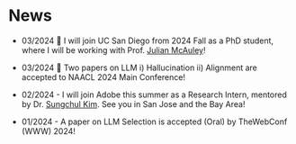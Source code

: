 # News

* 03/2024 :ocean: I will join UC San Diego from 2024 Fall as a PhD student, where I will be working with Prof. [Julian McAuley](https://cseweb.ucsd.edu/~jmcauley/)!

* 03/2024 :ocean: Two papers on LLM i) Hallucination ii) Alignment are accepted to NAACL 2024 Main Conference!

* 02/2024 - I will join Adobe this summer as a Research Intern, mentored by Dr. [Sungchul Kim](https://sites.google.com/site/subright/). See you in San Jose and the Bay Area!

* 01/2024 - A paper on LLM Selection is accepted (Oral) by TheWebConf (WWW) 2024!
